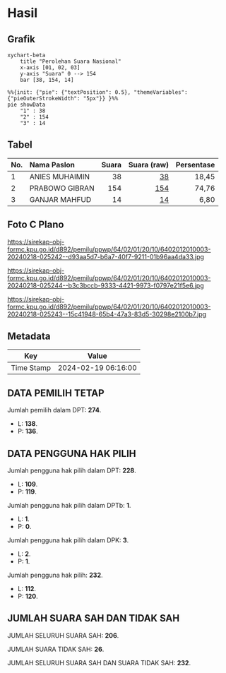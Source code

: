 # Hasil

## Grafik

```mermaid
xychart-beta
    title "Perolehan Suara Nasional"
    x-axis [01, 02, 03]
    y-axis "Suara" 0 --> 154
    bar [38, 154, 14]
```

```mermaid
%%{init: {"pie": {"textPosition": 0.5}, "themeVariables": {"pieOuterStrokeWidth": "5px"}} }%%
pie showData
    "1" : 38
    "2" : 154
    "3" : 14
```

## Tabel

| No. | Nama Paslon    | Suara | Suara (raw) | Persentase |
|:--- |:-------------- | -----:| -----------:| ----------:|
| 1   | ANIES MUHAIMIN | 38    | [38][p-1]   | 18,45      |
| 2   | PRABOWO GIBRAN | 154   | [154][p-2]  | 74,76      |
| 3   | GANJAR MAHFUD  | 14    | [14][p-3]   | 6,80       |


[p-1]: https://github.com/gigit-pemilu/pemilu-2024/blob/main/pilpres/hitung-suara/sub/64-kalimantan-timur/sub/02-kutai-kartanegara/sub/01-muara-muntai/sub/2010-jantur-selatan/sub/003-tps/sub/paslon-1.txt
[p-2]: https://github.com/gigit-pemilu/pemilu-2024/blob/main/pilpres/hitung-suara/sub/64-kalimantan-timur/sub/02-kutai-kartanegara/sub/01-muara-muntai/sub/2010-jantur-selatan/sub/003-tps/sub/paslon-2.txt
[p-3]: https://github.com/gigit-pemilu/pemilu-2024/blob/main/pilpres/hitung-suara/sub/64-kalimantan-timur/sub/02-kutai-kartanegara/sub/01-muara-muntai/sub/2010-jantur-selatan/sub/003-tps/sub/paslon-3.txt

## Foto C Plano

https://sirekap-obj-formc.kpu.go.id/d892/pemilu/ppwp/64/02/01/20/10/6402012010003-20240218-025242--d93aa5d7-b6a7-40f7-9211-01b96aa4da33.jpg

https://sirekap-obj-formc.kpu.go.id/d892/pemilu/ppwp/64/02/01/20/10/6402012010003-20240218-025244--b3c3bccb-9333-4421-9973-f0797e21f5e6.jpg

https://sirekap-obj-formc.kpu.go.id/d892/pemilu/ppwp/64/02/01/20/10/6402012010003-20240218-025243--15c41948-65b4-47a3-83d5-30298e2100b7.jpg


## Metadata

| Key        | Value               |
| ---------- | ------------------- |
| Time Stamp | 2024-02-19 06:16:00 |


## DATA PEMILIH TETAP

Jumlah pemilih dalam DPT: **274**.
 * L: **138**.
 * P: **136**.

## DATA PENGGUNA HAK PILIH

Jumlah pengguna hak pilih dalam DPT: **228**.
 * L: **109**.
 * P: **119**.

Jumlah pengguna hak pilih dalam DPTb: **1**.
 * L: **1**.
 * P: **0**.

Jumlah pengguna hak pilih dalam DPK: **3**.
 * L: **2**.
 * P: **1**.

Jumlah pengguna hak pilih: **232**.
 * L: **112**.
 * P: **120**.

## JUMLAH SUARA SAH DAN TIDAK SAH

JUMLAH SELURUH SUARA SAH: **206**.

JUMLAH SUARA TIDAK SAH: **26**.

JUMLAH SELURUH SUARA SAH DAN SUARA TIDAK SAH: **232**.


